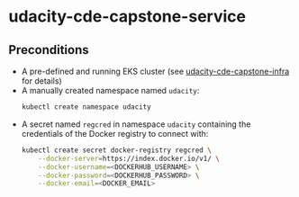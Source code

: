 # udacity-cde-capstone-service

## Preconditions
* A pre-defined and running EKS cluster (see [udacity-cde-capstone-infra](https://github.com/mithie/udacity-cde-capstone-infra) for details)
* A manually created namespace named `udacity`:
  ```bash
  kubectl create namespace udacity
  ```
* A secret named `regcred` in namespace `udacity` containing the credentials of the Docker registry to connect with:
    ```bash
    kubectl create secret docker-registry regcred \
        --docker-server=https://index.docker.io/v1/ \
        --docker-username=<DOCKERHUB_USERNAME> \
        --docker-password=<DOCKERHUB_PASSWORD> \
        --docker-email=<DOCKER_EMAIL>
    ```
